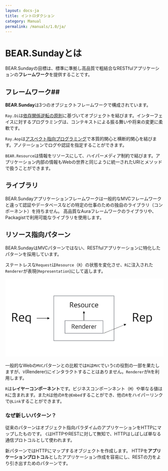 ```yaml
---
layout: docs-ja
title: イントロダクション
category: Manual
permalink: /manuals/1.0/ja/
---
```


# BEAR.Sundayとは #

BEAR.Sundayの目標は、標準に準拠し高品質で粗結合なRESTfulアプリケーションの**フレームワーク**を提供することです。

## フレームワーク##

**BEAR.Sunday**は3つのオブジェクトフレームワークで構成されています。

`Ray.Di`は[依存関係逆転の原則](http://en.wikipedia.org/wiki/Dependency_inversion_principle)に基づいてオブジェクトを結びます。インターフェイスに対するプログラミングは、コンテキストによる振る舞いや将来の変更に柔軟です。

`Ray.Aop`は[アスペクト指向プログラミング](http://en.wikipedia.org/wiki/Aspect-oriented_programming)で本質的関心と横断的関心を結びます。アノテーションでログや認証を指定することができます。

`BEAR.Resource`は情報をリソースにして、ハイパーメディア制約で結びます。アプリケーション内部の情報もWebの世界と同じように統一されたURIとメソッドで扱うことができます。

## ライブラリ ##

BEAR.Sundayアプリケーションフレームワークは一般的なMVCフレームワークと違って認証やデータベースなどの特定の仕事のための独自のライブラリ（コンポーネント）を持ちません。
高品質なAuraフレームワークのライブラリや、Packagistで利用可能なライブラリを使用します。

## リソース指向パターン

BEAR.SundayはMVCパターンではない、RESTfulアプリケーションに特化したパターンを採用しています。

ステートレスな`Request`は`Resource`（`R`）の状態を変化させ、`R`に注入された`Renderer`が表現(`Representation`)にして返します。

![4R](/images/screen/4r.png)

一般的なWebの`MVC`パターンとの比較では`R`は`MVC`でいう`C`の役割の一部を果たしますが、`V`(Renderer)にインタラクトすることはありません。`Renderer`が`R`を利用します。

`R`は**レイヤーコンポーネント**です。ビジネスコンポーンネント（`M`）や単なる値は`R`に含まれます。また`R`は他の`R`を`@Embed`することができ、他の`R`をハイパーリンクで`@Link`することができます。

### なぜ新しいパターン？


従来のパターンはオブジェクト指向パラダイムのアプリケーションをHTTPにマップしたものです。
`C`はHTTPやRESTに対して無知で、HTTPはしばしば単なる通信プロトコルとして使われます。

新パターンではHTTPにマップするオブジェクトを作成します。
HTTPを**アプリケーションプロトコル**としたアプリケーション作成を容易にし、RESTの力をより引き出すためのパターンです。

